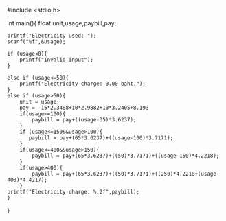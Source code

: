 #include <stdio.h>

int main(){
	float unit,usage,paybill,pay;

	printf("Electricity used: ");
	scanf("%f",&usage);

	if (usage<0){
		printf("Invalid input");
	}

	else if (usage<=50){
		printf("Electricity charge: 0.00 baht.");
	}
	else if (usage>50){
		unit = usage;
		pay =  15*2.3488+10*2.9882+10*3.2405+8.19;
		if(usage<=100){
			paybill = pay+((usage-35)*3.6237);
		}
		if (usage<=150&&usage>100){
		   paybill = pay+(65*3.6237)+((usage-100)*3.7171);
		}
		if(usage<=400&&usage>150){
			paybill = pay+(65*3.6237)+((50)*3.7171)+((usage-150)*4.2218);
		}
		if(usage>400){
			paybill = pay+(65*3.6237)+((50)*3.7171)+((250)*4.2218+(usage-400)*4.4217);
		}
	printf("Electricity charge: %.2f",paybill);
	}
}
